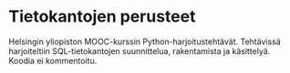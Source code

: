 # Tietokantojen perusteet
Helsingin yliopiston MOOC-kurssin Python-harjoitustehtävät. Tehtävissä harjoiteltiin SQL-tietokantojen suunnittelua, rakentamista ja käsittelyä. Koodia ei kommentoitu.
